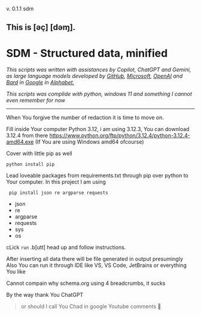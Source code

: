 v. 0.1.1 sdm
## This is [əç] [dəɱ]. 
# SDM - Structured data, minified


*This scripts was written with assistances by Copilot, ChatGPT and Gemini, as large language models developed by [GitHub](https://github.com/), [Microsoft](https://microsoft.com), [OpenAI](https://rohhs.com) and [Bard](https://gemini.google.com) in [Google](https://google.com) in [Alphabet.](https://alphabet.com)*

*This scripts was complide with python, windows 11 and something I cannot even remember for now*

---

When You forgive the number of redaction it is time to move on.

Fill inside Your computer Python 3.12, i am using 3.12.3, You can download 3.12.4 from there https://www.python.org/ftp/python/3.12.4/python-3.12.4-amd64.exe (If You are using Windows amd64 ofcourse)

Cover with little pip as well 

`python install pip`

Lead loveable packages from requirements.txt through pip over python to Your computer. In this project I am using 

``` pip install json re argparse requests```

- json
- re
- argparse
- requests
- sys
- os

cLick ```run``` .b[utt] head up and follow instructions.

After inserting all data there will be file generated in output presumingly
Also You can run it through IDE like VS, VS Code, JetBrains or everything You like

Cannot compain why schema.org using 4 breadcrumbs, it sucks 

By the way thank You ChatGPT
> or should I call You Chad in google Youtube comments 🧐